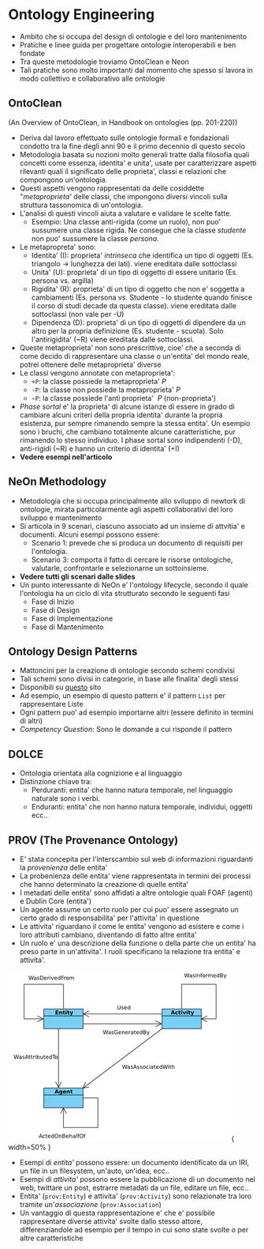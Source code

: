 # Ontology Engineering

* Ambito che si occupa del design di ontologie e del loro mantenimento
* Pratiche e linee guida per progettare ontologie interoperabili e ben fondate
* Tra queste metodologie troviamo OntoClean e Neon
* Tali pratiche sono molto importanti dal momento che spesso si lavora in modo collettivo e
  collaborativo alle ontologie

## OntoClean
(An Overview of OntoClean, in Handbook on ontologies (pp. 201-220))

* Deriva dal lavoro effettuato sulle ontologie formali e fondazionali condotto tra la fine degli
  anni 90 e il primo decennio di questo secolo
* Metodologia basata su nozioni molto generali tratte dalla filosofia quali concetti come essenza,
  identita' e unita', usate per caratterizzare aspetti rilevanti quali il significato delle
  proprieta', classi e relazioni che compongono un'ontologia.
* Questi aspetti vengono rappresentati da delle cosiddette "*metaproprieta'* delle classi, che
  impongono diversi vincoli sulla struttura tassonomica di un'ontologia.
* L'analisi di questi vincoli aiuta a valutare e validare le scelte fatte.
    * Esempio: Una classe anti-rigida (come un ruolo), non puo' sussumere una classe rigida. Ne
      consegue che la classe *studente* non puo' sussumere la classe *persona*.
* Le metapropreta' sono:
    * Identita' (I): proprieta' *intrinseca* che identifica un tipo di oggetti (Es. triangolo
      $\rightarrow$ lunghezza dei lati). viene ereditata dalle sottoclassi
    * Unita' (U): proprieta' di un tipo di oggetto di essere unitario (Es. persona vs. argilla)
    * Rigidita' (R): proprieta' di un tipo di oggetto che non e' soggetta a cambiamenti (Es. persona
      vs. Studente - lo studente quando finisce il corso di studi decade da questa classe). viene
      ereditata dalle sottoclassi (non vale per -U)
    * Dipendenza (D): proprieta' di un tipo di oggetti di dipendere da un altro per la propria
      definizione (Es. studente - scuola). Solo l'antirigidita' (~R) viene ereditata dalle
      sottoclassi.
* Queste metaproprieta' non sono prescrittive, cioe' che a seconda di come decido di rappresentare
  una classe o un'entita' del mondo reale, potrei ottenere delle metaproprieta' diverse
* Le classi vengono annotate con metaproprieta':
    * `+P`: la classe possiede la metaproprieta' $P$
    * `-P`: la classe non possiede la metaproprieta' $P$
    * `~P`: la classe possiede l'anti proprieta' $~P$ (non-proprieta')
* *Phase sortal* e' la proprieta' di alcune istanze di essere in grado di cambiare alcuni criteri
  della propria identita' durante la propria esistenza, pur sempre rimanendo sempre la stessa
  entita'. Un esempio sono i bruchi, che cambiano totalmente alcune caratteristiche, pur rimanendo
  lo stesso individuo. I phase sortal sono indipendenti (-D), anti-rigidi (~R) e hanno un criterio
  di identita' (+I)
* **Vedere esempi nell'articolo**

## NeOn Methodology

* Metodologia che si occupa principalmente allo sviluppo di newtork di ontologie, mirata
  particolarmente agli aspetti collaborativi del loro sviluppo e mantenimento
* Si articola in 9 scenari, ciascuno associato ad un insieme di attvitia' e documenti. Alcuni esempi
  possono essere:
    * Scenario 1: prevede che si produca un documento di requisiti per l'ontologia.
    * Scenario 3: comporta il fatto di cercare le risorse ontologiche, valutarle, confrontarle e
      selezionarne un sottoinsieme.
* **Vedere tutti gli scenari dalle slides**
* Un punto interessante di NeOn e' l'ontology lifecycle, secondo il quale l'ontologia ha un ciclo di
  vita strutturato secondo le seguenti fasi
    * Fase di Inizio
    * Fase di Design
    * Fase di Implementazione
    * Fase di Mantenimento

## Ontology Design Patterns

* Mattoncini per la creazione di ontologie secondo schemi condivisi
* Tali schemi sono divisi in categorie, in base alle finalita' degli stessi
* Disponibili su [questo](ontologydesignpatterns.org) sito
* Ad esempio, un esempio di questo pattern e' il pattern `List` per rappresentare Liste
* Ogni pattern puo' ad esempio importarne altri (essere definito in termini di altri)
* *Competency Question*: Sono le domande a cui risponde il pattern

## DOLCE

* Ontologia orientata alla cognizione e al linguaggio
* Distinzione chiave tra:
    * Perduranti: entita' che hanno natura temporale, nel linguaggio naturale sono i verbi.
    * Enduranti: entita' che non hanno natura temporale, individui, oggetti ecc..


## PROV (The Provenance Ontology)

* E' stata concepita per l'interscambio sul web di informazioni riguardanti la *provenienza* delle
  entita'
* La probenienza delle entita' viene rappresentata in termini dei processi che hanno determinato la
  creazione di quelle entita'
* I metadati delle entita' sono affidati a altre ontologie quali FOAF (agenti) e Dublin Core
  (entita')
* Un agente assume un certo ruolo per cui puo' essere assegnato un certo grado di responsabilita'
  per l'attivita' in questione
* Le attivita' riguardano il come le entita' vengono ad esistere e come i loro attributi cambiano,
  diventando di fatto altre entita'
* Un ruolo e' una descrizione della funzione o della parte che un entita' ha preso parte in
  un'attivita'. I ruoli specificano la relazione tra entita' e attivita'.

![Rappresentazione schematica del modello core di PROV](img/4.1_prov_core.png){ width=50% }

* Esempi di *entita'* possono essere: un documento identificato da un IRI, un file in un filesystem,
  un'auto, un'idea, ecc..
* Esempi di *attivita'* possono essere la pubblicazione di un documento nel web, twittare un post,
  estrarre metadati da un file, editare un file, ecc..
* Entita' (`prov:Entity`) e attivita' (`prov:Activity`) sono relazionate tra loro tramite un'*associazione* (`prov:Association`)
* Un vantaggio di questa rappresentazione e' che e' possibile rappresentare diverse attivita' svolte
  dallo stesso attore, differenziandole ad esempio per il tempo in cui sono state svolte o per altre
  caratteristiche  
  
